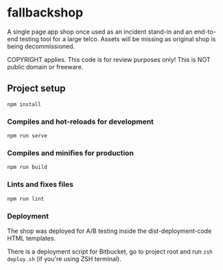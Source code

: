 # fallbackshop
A single page app shop once used as an incident stand-in and an end-to-end testing tool for a large telco. 
Assets will be missing as original shop is being decommissioned.

COPYRIGHT applies. This code is for review purposes only!
This is NOT public domain or freeware.

## Project setup
```
npm install
```

### Compiles and hot-reloads for development
```
npm run serve
```

### Compiles and minifies for production
```
npm run build
```

### Lints and fixes files
```
npm run lint
```

### Deployment

The shop was deployed for A/B testing inside the dist-deployment-code HTML templates.

There is a deployment script for Bitbucket, go to project root and run ```zsh deploy.sh``` (if you're using ZSH terminal).
